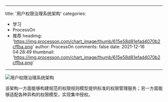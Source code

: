 
---
title: '用户权限治理系统架构'
categories: 
 - 学习
 - ProcessOn
 - 推荐
headimg: 'https://img.processon.com/chart_image/thumb/615e58d81efad4070b2cffba.png'
author: ProcessOn
comments: false
date: 2021-12-16 04:28:49
thumbnail: 'https://img.processon.com/chart_image/thumb/615e58d81efad4070b2cffba.png'
---

<div>   
<img class="thumb" alt="用户权限治理系统架构" src="https://img.processon.com/chart_image/thumb/615e58d81efad4070b2cffba.png" referrerpolicy="no-referrer">
<p>该架构一方面能够构建规范的权限规则模型提供标准的权限管理服务；另一方面能够适配各种异构的权限模型，实现集中授权。
</p>  
</div>
            